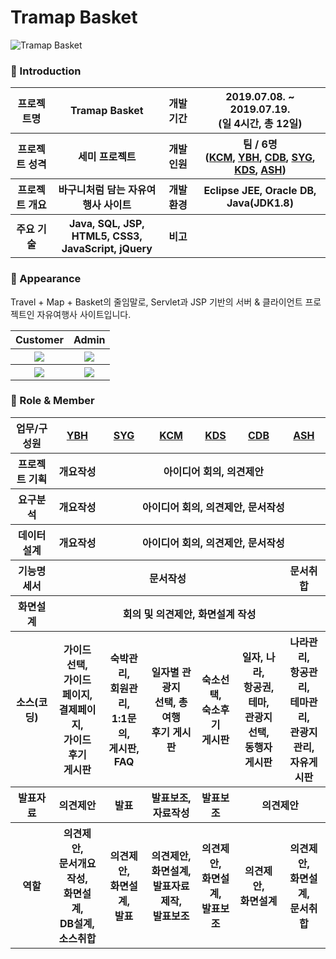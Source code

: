 # Tramap Basket

![Tramap Basket](https://lh3.googleusercontent.com/qZIBUw8r8XXkEun8s5bprmVrZUOhMOnTutUqlu01TTdhYb-2I4b2prtIsb6wRBtrcSXw7nFHWbHlUbZbtRLQc4hkkqKKoPJgaeMXfRSoWxfqMLwuG2PKTXGNIzze9f48JVqyMVj0sz2X9DwQhfk-URAykjew9JHDO5070BO87XmYyzbkdhs-nC4pGXqYpJdT_p3oPaQcLwVfRHHu8G1VbvwdV7MOXrJEoyK2dSMsuZ1yKKg5jXkv9XySwLrAfyFoAIosY4Azzwm7SEmTUNNoWAHvZwl54Os3knV1IBt2vqAHccIV5afrkD0lFaxrQqSG6MqEqbCWWTyQv8TnTdZh-VUZBPV6S6yB5EpdoeBhLYBlgcNtK39N3MHlBKFX-_wrtdSLhH3OhDEpcYUgc43PTa9eUqRaoVzW64DQo_Ks7QUd0SBZOwYzgG7r-aS8Jfs9h1txv-NkNFSJXS7B_nGczh6mlS4HfyDrCiYe6W8eBIryViG78TH6IInu41ZSxMM-kSPYnLXg7jLhfdTc2NMPOX7cYTWOwznukVEGe4xrv01bjR7oPedoNlTFC3kN5k1ozoBUvEqIpDMsF9mG456HhaO6USjGJUmGqM6UjsFv1tfBrK9IHWi-H8J6wRgg7Viloq9fvhi-oJzRW59tr6_97E3u7RhBbXIbjhCjPKl5hd2zRWC3sdGLLFIxYwbxlw=w1382-h920-no "Preview")

### 👋 Introduction

<table>
    <tr>
        <th>프로젝트명</th>
        <th>Tramap Basket</th>
        <th>개발 기간</th>
        <th>2019.07.08. ~ 2019.07.19. <br>(일 4시간, 총 12일)</th>
    </tr>
    <tr>
        <th>프로젝트 성격</th>
        <th>세미 프로젝트</th>
        <th>개발 인원</th>
        <th>팀 / 6명<br>
          (<a href="https://github.com/chanmi-kim">KCM</a>,
          <a href="https://github.com/YooBH0225">YBH</a>,
          <a href="https://github.com/DavingToT">CDB</a>,
          <a href="https://github.com/yugyeong-seol">SYG</a>,
          <a href="https://github.com/kdsss123">KDS</a>,
          <a href="https://github.com/SangHyun-Ahn">ASH</a>)
      </th>
    </tr>
      <tr>
        <th>프로젝트 개요</th>
        <th>바구니처럼 담는 자유여행사 사이트</th>
        <th>개발 환경</th>
        <th>Eclipse JEE, Oracle DB, Java(JDK1.8)</th>
    </tr>
        <tr>
        <th>주요 기술</th>
        <th>Java, SQL, JSP, HTML5, CSS3, <br>JavaScript, jQuery</th>
        <th>비고</th>
        <th> </th>
    </tr>
</table>

### 📼 Appearance

Travel + Map + Basket의 줄임말로, Servlet과 JSP 기반의 서버 & 클라이언트 프로젝트인 자유여행사 사이트입니다.

<table>
    <tr>
       <th>Customer</th>
       <th>Admin</th>
    </tr>
    <tr>
        <th><img src="https://lh3.googleusercontent.com/JOMOqnccvs--t8Wn1W0Vs0wPAekMjtyysmsUOPwKmY7gdL8nUYHSwSriwIljNqCgD3jj_7oQBnYL5P65kMk0jlPQncZLHgqMGtKmmHBPBwDQYh-H3lzyrZ14T2CttjXxym7mMU8Ha_guV09boCUsca5uqskz94wP3ZhUsb21_ie4SLB29Q0t4JQc3lDleKGkMKhvLjkArgGu42ZFF6FwWtGpVqvo1YTCeKGQ0Va9ZKxSEJMI1xebDGAltgxbXb7KhwUh89PM1MP9N98G941DNNgzbhRVgoGoayCVnN0zMhi6zd3lyCOe-4wXpOT8yaQRAH6DTKNSJlG4o0BveLoG91GYnC_eajBKE2dCTa6nuLMem49EvLS2WuGwpd8vAbEEBSEkLvCrV1pqzbnQzOmPmD_4RW8FubZtsHrLZXO_anPlbKXmTkggO47XW8SK-k7pkiyEf-TGD5C4LFQ7ZMPastIXD1aJ0-9QNKYHR5LD5WAXNu8B4K7R6hzrlPanN1M0nuhvwABOttqAT-HKHdxhhq3VMACRYIYmdeJD6mJiaFt2lugy5w52D9X0ao05NxfKHHWChLmNaxRZdlQ9A7hbrdcF_uFemAUeiXTyUhr-onSJc15GhY6_5LOuKJAlKMGSbyqYGGJt4KMEpr4hVoGD_6OoE_mzK_t73gw_Yf7HLs_UJh1y_ZI6_JlJ7pKwtA=w960-h720-no"></th>
        <th><img src="https://lh3.googleusercontent.com/KIiIlaR7TGgt9Qu3jpsP2HW1gaSdDVgmOj4PqNzYtHs6Fa977QWMCsoZZKqrs-ZUT3T-55Faw0T7Vo_pGZa2lbGtcm478c1ysAMNDxxFHWRbRMmI2CWv2pU9i-bAb4WabzZxkFzgf0EMpoe78J0MtkGXrPytDVWbwpgMY6ExobjpcBthGCF8FXFcpiH1UxGK5Iicf-0HILYeTPf8LwiZsU81fHLFA3gBmEgz7RWg7eyYjbi1q5tyGx1Zk1Vrm-T119aIqRwnU_GGeIBS3FhgpVpdMGnyPZfXKOE1NviHqiVl4mbMRUJwtCgDx--wFDxH6g_utU6dH6g5erM6eCQ91NjqlWFafM1VB_ZQx87N4MIXO9pCHNdWdLoPKC2-rnduJYNahcpM0ASU6ONO8aiCJwzpQ3_g1-zbW4ubXPBfBS1mZmqre-tMv-4MTpVngCwj_faBKgRuP9MofsSkqXpdFzS0mLrRRBF8nciqdANab4gyh2i26We87otCmBN6I8097R_Ay-6tugPgIDABvPE8WnNh-ZvJ6Bi_JCHQGshV2ERiX2wytB4brkP-FFX-d8g8zyHIEZMwd77Yf4ZMPLSF5bMl7aSE_5X1s6RO_YjXqy7oZXB5J9aXSYzKV4UP4h4wdSk_CihEayxcslbXBJwyhhb13RNcsSidl1yS_CxpGV0Qx_4pzOiKikQ1d1AScA=w960-h720-no"></th>
    </tr>
    <tr>
        <th><img src="https://lh3.googleusercontent.com/AUuaMWFeF6E1SYYkOTy3PTXOA9oTrID92nTmMs4oVTnITuF7HaUwnOeNTXQZJsmOyont_NO7ifyjgPkB3IgXITCIGVBRP1pVgwYNp_p8vpGR18nxISfOE0Am060_alZHE7nfZqfz34YSHBZYUKwEbmNZq9-erViG5xxBJ78dHSQrML5X5wEAW7nGR3n31zS8VWrFxJrVv27yv4qfpGaAtutoavFPBdb3Dvexuyni2kgmKvdRwDeokGxm7_QjO11Klv98-77fASDhhrKCmahOM6P4v6GeT_cc_qqq3MzL1MSp9kXV2K4rVcvr3VwsgBxPp00HHOY7LJEmomGkG0p0FOPLgXr9vuwggVL1A9foYfbgc-m3xkjXmdZM0kwGOMst8SrlEamK5WUNciRwrWvHkRbgiMYyocVOxPIAaRRCATp76oh6c8T0g8z7-zlBi3x2sPyki-iJUr3-JmDsr2-LzfoP1VRmfWcBDqr9m-Nh6ydJphWb1HFDeBe1mZWTZR3RVr6dFwI1sg2kh0YTDsBxeoaSbsfcxymWzvaz3STFtYBYL-vHW3xVszTlx5Goiz2xNlqKPFLujR73G8FBTg_OPIyyVD4wuAMpjM-vnSjQTBjIYGoOPcGxSuwqX9lqpravdeDiz5F9dBqO6cQeADR6IMYqkAA8XZZHgblOSJlKW0HqWN5E9SoY6DJvkqSSnw=w960-h720-no"></th>
        <th><img src="https://lh3.googleusercontent.com/br6gHTVpRG0rQtupEdf6V3L67jppI733y2YG0eclEE1Lkc1DbRboWB1esV1kQK43QExwAFOtm1vMJ0poYpTJ6mTlgi1408ngpetOeHaALcTuwOJnGYM7G0_chxjl5Brbl6ckmSl5aV_Z4eSy2vcwuw9JAnXTP5oR6TXXGbIZohKoIgVqaphESKPOEjXFONbhxHeUsN5FaDB3hnMW3QMY7Gejc3hR0ER6S9w5ZHY2HSgRWR_5oCkM9fjyJErVp8MRkTLXSZpLq-d_vm-Y6AUC8uUHtQ4vKfuO55dwQpzS2tWLnZBP9IyZb3sWWwPgk8Wk6BJCYks5I7i0S9tKe3Y_9vCHFmGImABsHBXyJvVQtToaUvaudVeEu8k-3nGFtu_LZ1osyCfHp4X5QPEBtkBHekWk0dSRkliKFuvVjvcKPkxieU7E9EAyzCVCroxBxpASL9u-zr-F9UKPT3NLbrj19lvg01Ag134EdkCF2uLscO_yqr1jEtrClGvtT2x5Kpds-BIw_0J7YpXi-WyNisgCkVZHrqameWiR2EpbrW57BReo5pGzNJFaAOCfw226HmgsCVISTrUAhq0naHBNVYXD03phlz5DZT2EIqav7DwdFpngDJijuzB_i8LkKIuXVs0eohUygz_bxSpASf_oa9SsW0nYgN_IJU7QKpuL-01Tdtrz2PV0Yu8E_Wnvxm6-cQ=w960-h720-no"></th>
    </tr>
</table>

### 📑 Role & Member

<table>
    <tr>
        <th>업무/구성원</th>
        <th><a href="https://github.com/YooBH0225">YBH</a></th>
        <th><a href="https://github.com/yugyeong-seol">SYG</a></th>
        <th><a href="https://github.com/chanmi-kim">KCM</a></th>
        <th><a href="https://github.com/kdsss123">KDS</a></th>
        <th><a href="https://github.com/DavingToT">CDB</a></th>
        <th><a href="https://github.com/SangHyun-Ahn">ASH</a></th>
    </tr>
    <tr>
        <th>프로젝트 기획</th>
        <th>개요작성</th>
        <th colspan="5">아이디어 회의, 의견제안</th>
    </tr>
    <tr>
        <th>요구분석</th>
        <th>개요작성</th>
        <th colspan="5">아이디어 회의, 의견제안, 문서작성</th>
    </tr>
    <tr>
        <th>데이터설계</th>
        <th>개요작성</th>
        <th colspan="5">아이디어 회의, 의견제안, 문서작성</th>
    </tr>
    <tr>
        <th>기능명세서</th>
        <th colspan="5">문서작성</th>
        <th>문서취합</th>
    </tr>
    <tr>
        <th>화면설계</th>
        <th colspan="6">회의 및 의견제안, 화면설계 작성</th>
    </tr>
    <tr>
        <th>소스(코딩)</th>
        <th>가이드 선택, <br>가이드 페이지, <br>결제페이지, <br>가이드 후기 <br>게시판</th>
        <th>숙박관리, <br>회원관리, <br> 1:1문의, <br>게시판, FAQ</th>
        <th>일자별 관광지 <br>선택, 총 여행 <br>후기 게시판</th>
        <th>숙소선택, <br>숙소후기 <br>게시판</th>
        <th>일자, 나라, <br>항공권, 테마, <br>관광지 선택, <br>동행자 게시판</th>
        <th>나라관리, <br>항공관리, <br>테마관리, <br>관광지관리, <br>자유게시판</th>
    </tr>
    <tr>
        <th>발표자료</th>
        <th>의견제안</th>
        <th>발표</th>
        <th>발표보조, <br>자료작성</th>
        <th>발표보조</th>
        <th colspan="2">의견제안</th>
    </tr>
    <tr>
        <th>역할</th>
        <th>의견제안, <br>문서개요작성, <br>화면설계, <br>DB설계, <br>소스취합</th>
        <th>의견제안, <br>화면설계, <br>발표</th>
        <th>의견제안, <br>화면설계, <br>발표자료 제작, <br>발표보조</th>
        <th>의견제안, <br>화면설계, <br>발표보조</th>
        <th>의견제안, <br>화면설계</th>
        <th>의견제안, <br>화면설계, <br>문서취합</th>
    </tr>
</table>
